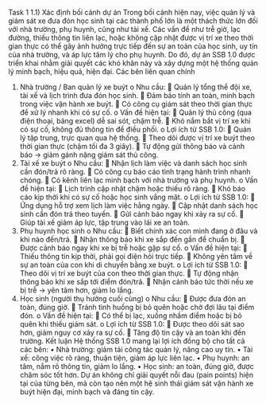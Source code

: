 Task 1
1.1)
Xác định bối cảnh dự án
Trong bối cảnh hiện nay, việc quản lý và giám sát xe đưa đón học sinh tại các thành phố lớn là một thách thức lớn đối với nhà trường, phụ huynh, cũng như tài xế. Các vấn đề như trễ giờ, lạc đường, thiếu thông tin liên lạc, hoặc không cập nhật được vị trí xe theo thời gian thực có thể gây ảnh hưởng trực tiếp đến sự an toàn của học sinh, uy tín của nhà trường, và áp lực tâm lý cho phụ huynh. Do đó, dự án SSB 1.0 được triển khai nhằm giải quyết các khó khăn này và xây dựng một hệ thống quản lý minh bạch, hiệu quả, hiện đại.
Các bên liên quan chính
1.	Nhà trường / Ban quản lý xe buýt
o	Nhu cầu:
	Quản lý tổng thể đội xe, tài xế và lịch trình đưa đón học sinh.
	Đảm bảo tính an toàn, minh bạch trong việc vận hành xe buýt.
	Có công cụ giám sát theo thời gian thực để xử lý nhanh khi có sự cố.
o	Vấn đề hiện tại:
	Quản lý thủ công (qua điện thoại, bảng excel) dễ sai sót, chậm trễ.
	Khó nắm bắt vị trí xe khi có sự cố, không đủ thông tin để điều phối.
o	Lợi ích từ SSB 1.0:
	Quản lý tập trung, trực quan qua hệ thống.
	Theo dõi được vị trí xe buýt theo thời gian thực (chậm tối đa 3 giây).
	Tự động gửi thông báo và cảnh báo → giảm gánh nặng giám sát thủ công.
2.	Tài xế xe buýt
o	Nhu cầu:
	Nhận lịch làm việc và danh sách học sinh cần đón/trả rõ ràng.
	Có công cụ báo cáo tình trạng hành trình nhanh chóng.
	Có kênh liên lạc minh bạch với nhà trường và phụ huynh.
o	Vấn đề hiện tại:
	Lịch trình cập nhật chậm hoặc thiếu rõ ràng.
	Khó báo cáo kịp thời khi có sự cố hoặc học sinh vắng mặt.
o	Lợi ích từ SSB 1.0:
	Ứng dụng hỗ trợ xem lịch làm việc hằng ngày.
	Cập nhật danh sách học sinh cần đón trả theo tuyến.
	Gửi cảnh báo ngay khi xảy ra sự cố.
	Giúp tài xế giảm áp lực, tập trung vào lái xe an toàn.
3.	Phụ huynh học sinh
o	Nhu cầu:
	Biết chính xác con mình đang ở đâu và khi nào đến/trả.
	Nhận thông báo khi xe sắp đến gần để chuẩn bị.
	Được cảnh báo ngay khi xe bị trễ hoặc gặp sự cố.
o	Vấn đề hiện tại:
	Thiếu thông tin kịp thời, phải gọi điện hỏi trực tiếp.
	Không yên tâm về sự an toàn của con khi di chuyển bằng xe buýt.
o	Lợi ích từ SSB 1.0:
	Theo dõi vị trí xe buýt của con theo thời gian thực.
	Tự động nhận thông báo khi xe sắp tới điểm đón/trả.
	Nhận cảnh báo tức thời nếu xe bị trễ → yên tâm hơn, giảm lo lắng.
4.	Học sinh (người thụ hưởng cuối cùng)
o	Nhu cầu:
	Được đưa đón an toàn, đúng giờ.
	Tránh tình huống bị bỏ quên hoặc chờ đợi lâu tại điểm đón.
o	Vấn đề hiện tại:
	Có thể bị lạc, xuống nhầm điểm hoặc bị bỏ quên khi thiếu giám sát.
o	Lợi ích từ SSB 1.0:
	Được theo dõi sát sao hơn, giảm nguy cơ xảy ra sự cố.
	Tăng độ tin cậy và an toàn khi đến trường.
Kết luận
Hệ thống SSB 1.0 mang lại lợi ích đồng bộ cho tất cả các bên:
•	Nhà trường: giảm tải công tác quản lý, nâng cao uy tín.
•	Tài xế: công việc rõ ràng, thuận tiện, giảm áp lực liên lạc.
•	Phụ huynh: an tâm, nắm rõ thông tin, giảm lo lắng.
•	Học sinh: an toàn, đúng giờ, được chăm sóc tốt hơn.
 	Dự án không chỉ giải quyết nỗi đau (pain points) hiện tại của từng bên, mà còn tạo nên một hệ sinh thái giám sát vận hành xe buýt hiện đại, minh bạch và đáng tin cậy.

